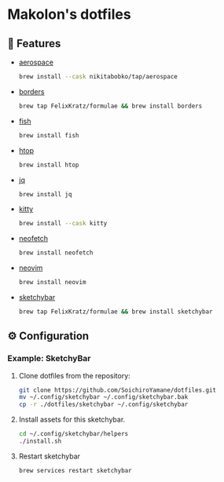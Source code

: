 # Makolon's dotfiles

## 🍺 Features

- [aerospace](https://github.com/nikitabobko/AeroSpace)

    ```bash
    brew install --cask nikitabobko/tap/aerospace
    ```

- [borders](https://github.com/FelixKratz/JankyBorders)

    ```bash
    brew tap FelixKratz/formulae && brew install borders
    ```

- [fish](https://github.com/fish-shell/fish-shell)

    ```bash
    brew install fish
    ```

- [htop](https://github.com/htop-dev/htop)

    ```bash
    brew install htop
    ```

- [jq](https://github.com/jqlang/jq)

    ```bash
    brew install jq
    ```

- [kitty](https://github.com/kovidgoyal/kitty)

    ```bash
    brew install --cask kitty
    ```

- [neofetch](https://github.com/dylanaraps/neofetch)

    ```bash
    brew install neofetch
    ```

- [neovim](https://github.com/neovim/neovim)

    ```bash
    brew install neovim
    ```

- [sketchybar](https://github.com/FelixKratz/SketchyBar)

    ```bash
    brew tap FelixKratz/formulae && brew install sketchybar
    ```

## ⚙️ Configuration

### Example: SketchyBar

1. Clone dotfiles from the repository:

    ```bash
    git clone https://github.com/SoichiroYamane/dotfiles.git
    mv ~/.config/sketchybar ~/.config/sketchybar.bak
    cp -r ./dotfiles/sketchybar ~/.config/sketchybar
    ```

2. Install assets for this sketchybar.

    ```bash
    cd ~/.config/sketchybar/helpers
    ./install.sh
    ```

3. Restart sketchybar

    ```bash
    brew services restart sketchybar
    ```
